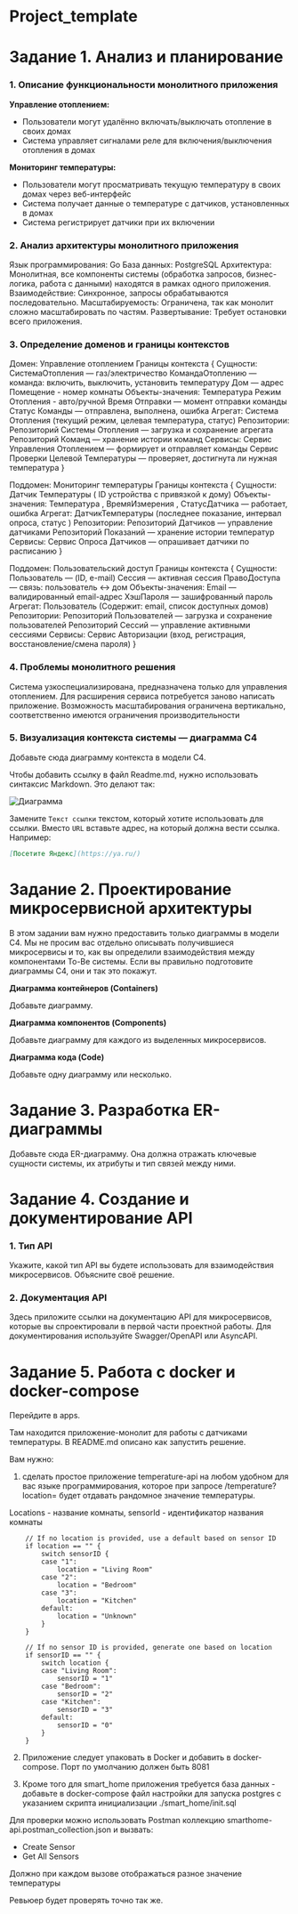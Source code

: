 # Project_template



# Задание 1. Анализ и планирование

### 1. Описание функциональности монолитного приложения

**Управление отоплением:**

- Пользователи могут удалённо включать/выключать отопление в своих домах
- Система управляет сигналами реле для включения/выключения отопления в домах

**Мониторинг температуры:**

- Пользователи могут просматривать текущую температуру в своих домах через веб-интерфейс
- Система получает данные о температуре с датчиков, установленных в домах
- Система регистрирует датчики при их включении


### 2. Анализ архитектуры монолитного приложения

Язык программирования: Go
База данных: PostgreSQL
Архитектура: Монолитная, все компоненты системы (обработка запросов, бизнес-логика, работа с данными) находятся в рамках одного приложения.
Взаимодействие: Синхронное, запросы обрабатываются последовательно.
Масштабируемость: Ограничена, так как монолит сложно масштабировать по частям.
Развертывание: Требует остановки всего приложения.

### 3. Определение доменов и границы контекстов

Домен: Управление отоплением
Границы контекста {
Сущности:
СистемаОтопления — газ/электричество
КомандаОтоплению — команда: включить, выключить, установить температуру
Дом — адрес
Помещение - номер комнаты
Объекты-значения:
Температура
Режим Отопления - авто/ручной
Время Отправки — момент отправки команды
Статус Команды — отправлена, выполнена, ошибка
Агрегат: Система Отопления (текущий режим, целевая температура, статус)
Репозитории:
Репозиторий Системы Отопления — загрузка и сохранение агрегата
Репозиторий Команд — хранение истории команд
Сервисы:
Сервис Управления Отоплением — формирует и отправляет команды
Сервис Проверки Целевой Температуры — проверяет, достигнута ли нужная температура
}

Поддомен: Мониторинг температуры
Границы контекста {
Сущности:
Датчик Температуры ( ID устройства с привязкой к дому)
Объекты-значения: Температура , ВремяИзмерения , СтатусДатчика — работает, ошибка
Агрегат:
ДатчикТемпературы (последнее показание, интервал опроса, статус )
Репозитории:
Репозиторий Датчиков — управление датчиками
Репозиторий Показаний — хранение истории температур
Сервисы:
Сервис Опроса Датчиков — опрашивает датчики по расписанию
}

Поддомен: Пользовательский доступ
Границы контекста {
Сущности:
Пользователь — (ID, e-mail)
Сессия — активная сессия
ПравоДоступа — связь: пользователь ↔ дом
Объекты-значения:
Email — валидированный email-адрес
ХэшПароля — зашифрованный пароль
Агрегат: Пользователь (Содержит: email, список доступных домов)
Репозитории:
Репозиторий Пользователей — загрузка и сохранение пользователей
Репозиторий Сессий — управление активными сессиями
Сервисы:
Сервис Авторизации (вход, регистрация, восстановление/смена пароля)
}

### **4. Проблемы монолитного решения**

Система узкоспециализирована, предназначена только для управления отоплением. Для расширения сервиса потребуется заново написать приложение.
Возможность масштабирования ограничена вертикально, соответственно имеются ограничения производительности


### 5. Визуализация контекста системы — диаграмма С4

Добавьте сюда диаграмму контекста в модели C4.

Чтобы добавить ссылку в файл Readme.md, нужно использовать синтаксис Markdown. Это делают так:


![Диаграмма ](images/c4_l1.png)


Замените `Текст ссылки` текстом, который хотите использовать для ссылки. Вместо `URL` вставьте адрес, на который должна вести ссылка. Например:

```markdown
[Посетите Яндекс](https://ya.ru/)
```

# Задание 2. Проектирование микросервисной архитектуры

В этом задании вам нужно предоставить только диаграммы в модели C4. Мы не просим вас отдельно описывать получившиеся микросервисы и то, как вы определили взаимодействия между компонентами To-Be системы. Если вы правильно подготовите диаграммы C4, они и так это покажут.

**Диаграмма контейнеров (Containers)**

Добавьте диаграмму.

**Диаграмма компонентов (Components)**

Добавьте диаграмму для каждого из выделенных микросервисов.

**Диаграмма кода (Code)**

Добавьте одну диаграмму или несколько.

# Задание 3. Разработка ER-диаграммы

Добавьте сюда ER-диаграмму. Она должна отражать ключевые сущности системы, их атрибуты и тип связей между ними.

# Задание 4. Создание и документирование API

### 1. Тип API

Укажите, какой тип API вы будете использовать для взаимодействия микросервисов. Объясните своё решение.

### 2. Документация API

Здесь приложите ссылки на документацию API для микросервисов, которые вы спроектировали в первой части проектной работы. Для документирования используйте Swagger/OpenAPI или AsyncAPI.

# Задание 5. Работа с docker и docker-compose

Перейдите в apps.

Там находится приложение-монолит для работы с датчиками температуры. 
В README.md описано как запустить решение.

Вам нужно:

1) сделать простое приложение temperature-api на любом удобном для вас языке программирования, 
которое при запросе /temperature?location= будет отдавать рандомное значение температуры.

Locations - название комнаты, sensorId - идентификатор названия комнаты

```
	// If no location is provided, use a default based on sensor ID
	if location == "" {
		switch sensorID {
		case "1":
			location = "Living Room"
		case "2":
			location = "Bedroom"
		case "3":
			location = "Kitchen"
		default:
			location = "Unknown"
		}
	}

	// If no sensor ID is provided, generate one based on location
	if sensorID == "" {
		switch location {
		case "Living Room":
			sensorID = "1"
		case "Bedroom":
			sensorID = "2"
		case "Kitchen":
			sensorID = "3"
		default:
			sensorID = "0"
		}
	}
```

2) Приложение следует упаковать в Docker и добавить в docker-compose. Порт по умолчанию должен быть 8081

3) Кроме того для smart_home приложения требуется база данных - добавьте в docker-compose файл настройки для запуска postgres с указанием скрипта инициализации ./smart_home/init.sql

Для проверки можно использовать Postman коллекцию smarthome-api.postman_collection.json и вызвать:

- Create Sensor
- Get All Sensors

Должно при каждом вызове отображаться разное значение температуры

Ревьюер будет проверять точно так же.


